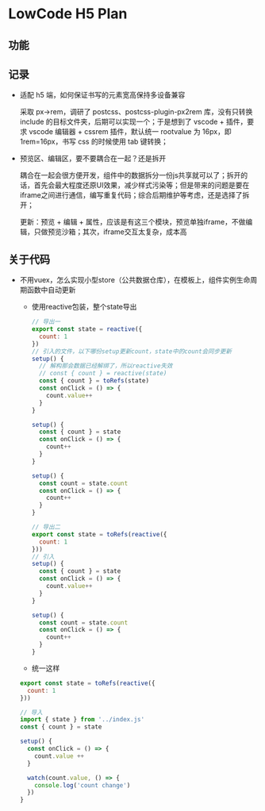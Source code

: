 # LowCode H5 Plan

## 功能

## 记录

- 适配 h5 端，如何保证书写的元素宽高保持多设备兼容

  采取 px->rem，调研了 postcss、postcss-plugin-px2rem 库，没有只转换 include 的目标文件夹，后期可以实现一个；于是想到了 vscode + 插件，要求 vscode 编辑器 + cssrem 插件，默认统一 rootvalue 为 16px，即 1rem=16px，书写 css 的时候使用 tab 键转换；

- 预览区、编辑区，要不要耦合在一起？还是拆开

  耦合在一起会很方便开发，组件中的数据拆分一份js共享就可以了；拆开的话，首先会最大程度还原UI效果，减少样式污染等；但是带来的问题是要在iframe之间进行通信，编写重复代码；综合后期维护等考虑，还是选择了拆开；
  
  更新：预览 + 编辑 + 属性，应该是有这三个模块，预览单独iframe，不做编辑，只做预览沙箱；其次，iframe交互太复杂，成本高

## 关于代码

- 不用vuex，怎么实现小型store（公共数据仓库），在模板上，组件实例生命周期函数中自动更新

  - 使用reactive包装，整个state导出
    ```js
    // 导出一
    export const state = reactive({
      count: 1
    })
    // 引入的文件，以下哪份setup更新count，state中的count会同步更新
    setup() {
      // 解构那会数据已经解绑了，所以reactive失效
      // const { count } = reactive(state) 
      const { count } = toRefs(state)
      const onClick = () => {
        count.value++
      }
    }

    setup() {
      const { count } = state
      const onClick = () => {
        count++
      }
    }

    setup() {
      const count = state.count
      const onClick = () => {
        count++
      }
    }
    ```
    ```js
    // 导出二
    export const state = toRefs(reactive({
      count: 1
    }))
    // 引入
    setup() {
      const { count } = state
      const onClick = () => {
        count.value++
      }
    }

    setup() {
      const count = state.count
      const onClick = () => {
        count++
      }
    }
    ```

  - 统一这样
  ```js
  export const state = toRefs(reactive({
    count: 1
  }))

  // 导入
  import { state } from '../index.js'
  const { count } = state

  setup() {
    const onClick = () => {
      count.value ++
    }

    watch(count.value, () => {
      console.log('count change')
    })
  }
  ```
